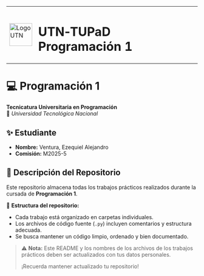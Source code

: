 <table>
  <tr>
    <td style="vertical-align: middle;">
      <img src="https://upload.wikimedia.org/wikipedia/commons/thumb/6/67/UTN_logo.jpg/270px-UTN_logo.jpg" alt="Logo UTN" width="60">
    </td>
    <td style="vertical-align: middle;">
      <h1>UTN‑TUPaD Programación 1</h1>
    </td>
  </tr>
</table>

# 💻 Programación 1  
**Tecnicatura Universitaria en Programación**  
📍 *Universidad Tecnológica Nacional*  

## ✨ Estudiante  
- **Nombre:** Ventura, Ezequiel Alejandro
- **Comisión:** M2025-5

## 📂 Descripción del Repositorio  
Este repositorio almacena todas los trabajos prácticos realizados durante la cursada de **Programación 1**.  

📌 **Estructura del repositorio:**  
- Cada trabajo está organizado en carpetas individuales.  
- Los archivos de código fuente (`.py`) incluyen comentarios y estructura adecuada.  
- Se busca mantener un código limpio, ordenado y bien documentado.  

> ⚠️ **Nota:** Este README y los nombres de los archivos de los trabajos prácticos deben ser actualizados con tus datos personales.
> 
> ¡Recuerda mantener actualizado tu repositorio!
